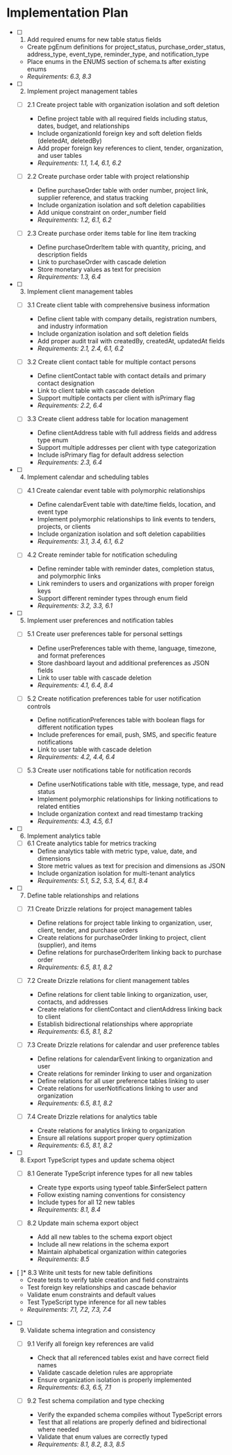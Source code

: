 # Implementation Plan

- [ ] 1. Add required enums for new table status fields
  - Create pgEnum definitions for project_status, purchase_order_status, address_type, event_type, reminder_type, and notification_type
  - Place enums in the ENUMS section of schema.ts after existing enums
  - _Requirements: 6.3, 8.3_

- [ ] 2. Implement project management tables
  - [ ] 2.1 Create project table with organization isolation and soft deletion
    - Define project table with all required fields including status, dates, budget, and relationships
    - Include organizationId foreign key and soft deletion fields (deletedAt, deletedBy)
    - Add proper foreign key references to client, tender, organization, and user tables
    - _Requirements: 1.1, 1.4, 6.1, 6.2_

  - [ ] 2.2 Create purchase order table with project relationship
    - Define purchaseOrder table with order number, project link, supplier reference, and status tracking
    - Include organization isolation and soft deletion capabilities
    - Add unique constraint on order_number field
    - _Requirements: 1.2, 6.1, 6.2_

  - [ ] 2.3 Create purchase order items table for line item tracking
    - Define purchaseOrderItem table with quantity, pricing, and description fields
    - Link to purchaseOrder with cascade deletion
    - Store monetary values as text for precision
    - _Requirements: 1.3, 6.4_

- [ ] 3. Implement client management tables
  - [ ] 3.1 Create client table with comprehensive business information
    - Define client table with company details, registration numbers, and industry information
    - Include organization isolation and soft deletion fields
    - Add proper audit trail with createdBy, createdAt, updatedAt fields
    - _Requirements: 2.1, 2.4, 6.1, 6.2_

  - [ ] 3.2 Create client contact table for multiple contact persons
    - Define clientContact table with contact details and primary contact designation
    - Link to client table with cascade deletion
    - Support multiple contacts per client with isPrimary flag
    - _Requirements: 2.2, 6.4_

  - [ ] 3.3 Create client address table for location management
    - Define clientAddress table with full address fields and address type enum
    - Support multiple addresses per client with type categorization
    - Include isPrimary flag for default address selection
    - _Requirements: 2.3, 6.4_

- [ ] 4. Implement calendar and scheduling tables
  - [ ] 4.1 Create calendar event table with polymorphic relationships
    - Define calendarEvent table with date/time fields, location, and event type
    - Implement polymorphic relationships to link events to tenders, projects, or clients
    - Include organization isolation and soft deletion capabilities
    - _Requirements: 3.1, 3.4, 6.1, 6.2_

  - [ ] 4.2 Create reminder table for notification scheduling
    - Define reminder table with reminder dates, completion status, and polymorphic links
    - Link reminders to users and organizations with proper foreign keys
    - Support different reminder types through enum field
    - _Requirements: 3.2, 3.3, 6.1_

- [ ] 5. Implement user preferences and notification tables
  - [ ] 5.1 Create user preferences table for personal settings
    - Define userPreferences table with theme, language, timezone, and format preferences
    - Store dashboard layout and additional preferences as JSON fields
    - Link to user table with cascade deletion
    - _Requirements: 4.1, 6.4, 8.4_

  - [ ] 5.2 Create notification preferences table for user notification controls
    - Define notificationPreferences table with boolean flags for different notification types
    - Include preferences for email, push, SMS, and specific feature notifications
    - Link to user table with cascade deletion
    - _Requirements: 4.2, 4.4, 6.4_

  - [ ] 5.3 Create user notifications table for notification records
    - Define userNotifications table with title, message, type, and read status
    - Implement polymorphic relationships for linking notifications to related entities
    - Include organization context and read timestamp tracking
    - _Requirements: 4.3, 4.5, 6.1_

- [ ] 6. Implement analytics table
  - [ ] 6.1 Create analytics table for metrics tracking
    - Define analytics table with metric type, value, date, and dimensions
    - Store metric values as text for precision and dimensions as JSON
    - Include organization isolation for multi-tenant analytics
    - _Requirements: 5.1, 5.2, 5.3, 5.4, 6.1, 8.4_

- [ ] 7. Define table relationships and relations
  - [ ] 7.1 Create Drizzle relations for project management tables
    - Define relations for project table linking to organization, user, client, tender, and purchase orders
    - Create relations for purchaseOrder linking to project, client (supplier), and items
    - Define relations for purchaseOrderItem linking back to purchase order
    - _Requirements: 6.5, 8.1, 8.2_

  - [ ] 7.2 Create Drizzle relations for client management tables
    - Define relations for client table linking to organization, user, contacts, and addresses
    - Create relations for clientContact and clientAddress linking back to client
    - Establish bidirectional relationships where appropriate
    - _Requirements: 6.5, 8.1, 8.2_

  - [ ] 7.3 Create Drizzle relations for calendar and user preference tables
    - Define relations for calendarEvent linking to organization and user
    - Create relations for reminder linking to user and organization
    - Define relations for all user preference tables linking to user
    - Create relations for userNotifications linking to user and organization
    - _Requirements: 6.5, 8.1, 8.2_

  - [ ] 7.4 Create Drizzle relations for analytics table
    - Create relations for analytics linking to organization
    - Ensure all relations support proper query optimization
    - _Requirements: 6.5, 8.1, 8.2_

- [ ] 8. Export TypeScript types and update schema object
  - [ ] 8.1 Generate TypeScript inference types for all new tables
    - Create type exports using typeof table.$inferSelect pattern
    - Follow existing naming conventions for consistency
    - Include types for all 12 new tables
    - _Requirements: 8.1, 8.4_

  - [ ] 8.2 Update main schema export object
    - Add all new tables to the schema export object
    - Include all new relations in the schema export
    - Maintain alphabetical organization within categories
    - _Requirements: 8.5_

- [ ]\* 8.3 Write unit tests for new table definitions
  - Create tests to verify table creation and field constraints
  - Test foreign key relationships and cascade behavior
  - Validate enum constraints and default values
  - Test TypeScript type inference for all new tables
  - _Requirements: 7.1, 7.2, 7.3, 7.4_

- [ ] 9. Validate schema integration and consistency
  - [ ] 9.1 Verify all foreign key references are valid
    - Check that all referenced tables exist and have correct field names
    - Validate cascade deletion rules are appropriate
    - Ensure organization isolation is properly implemented
    - _Requirements: 6.3, 6.5, 7.1_

  - [ ] 9.2 Test schema compilation and type checking
    - Verify the expanded schema compiles without TypeScript errors
    - Test that all relations are properly defined and bidirectional where needed
    - Validate that enum values are correctly typed
    - _Requirements: 8.1, 8.2, 8.3, 8.5_
